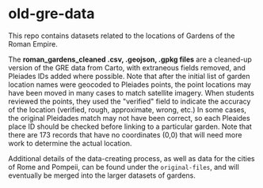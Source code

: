 # old-gre-data

This repo contains datasets related to the locations of Gardens of the Roman Empire.

The **roman_gardens_cleaned .csv, .geojson, .gpkg files** are a cleaned-up version of the GRE data from Carto, with extraneous fields removed, and Pleiades IDs added where possible.  Note that after the initial list of garden location names were geocoded to Pleiades points, the point locations may have been moved in many cases to match satellite imagery.  When students reviewed the points, they used the "verified" field to indicate the accuracy of the location (verified, rough, approximate, wrong, etc.)  In some cases, the original Pleidades match may not have been correct, so each Pleaides place ID should be checked before linking to a particular garden.  Note that there are 173 records that have no coordinates (0,0) that will need more work to determine the actual location.


Additional details of the data-creating process, as well as data for the cities of Rome and Pompeii, can be found under the `original-files`, and will eventually be merged into the larger datasets of gardens.

